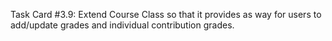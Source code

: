 Task Card #3.9: Extend Course Class so that it provides as way for users to add/update grades and individual contribution grades.